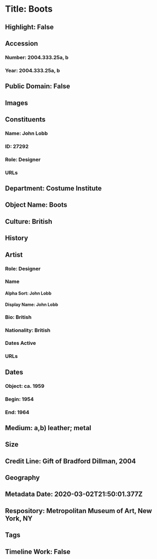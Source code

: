 # Title: Boots
## Highlight: False
## Accession
### Number: 2004.333.25a, b
### Year: 2004.333.25a, b
## Public Domain: False
## Images
## Constituents
### Name: John Lobb
### ID: 27292
### Role: Designer
### URLs
## Department: Costume Institute
## Object Name: Boots
## Culture: British
## History
## Artist
### Role: Designer
### Name
#### Alpha Sort: John Lobb
#### Display Name: John Lobb
### Bio: British
### Nationality: British
### Dates Active
### URLs
## Dates
### Object: ca. 1959
### Begin: 1954
### End: 1964
## Medium: a,b) leather; metal
## Size
## Credit Line: Gift of Bradford Dillman, 2004
## Geography
## Metadata Date: 2020-03-02T21:50:01.377Z
## Respository: Metropolitan Museum of Art, New York, NY
## Tags
## Timeline Work: False